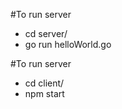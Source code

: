 #To run server
  - cd server/
  - go run helloWorld.go

#To run server
  - cd client/
  - npm start
